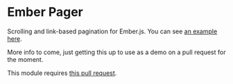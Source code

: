 # Ember Pager

Scrolling and link-based pagination for Ember.js. You can see [an example here](http://emberjs.jsbin.com/ujaWImap/2/edit).

More info to come, just getting this up to use as a demo on a pull request for the moment.

This module requires [this pull request](https://github.com/emberjs/data/pull/1517).
